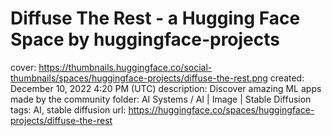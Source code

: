 # Diffuse The Rest - a Hugging Face Space by huggingface-projects

cover: https://thumbnails.huggingface.co/social-thumbnails/spaces/huggingface-projects/diffuse-the-rest.png
created: December 10, 2022 4:20 PM (UTC)
description: Discover amazing ML apps made by the community
folder: AI Systems / AI | Image | Stable Diffusion
tags: AI, stable diffusion
url: https://huggingface.co/spaces/huggingface-projects/diffuse-the-rest